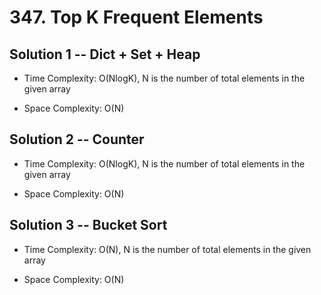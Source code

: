 # 347. Top K Frequent Elements

## Solution 1 -- Dict + Set + Heap

* Time Complexity: O(NlogK), N is the number of total elements in the given array

* Space Complexity: O(N)

## Solution 2 -- Counter

* Time Complexity: O(NlogK), N is the number of total elements in the given array

* Space Complexity: O(N)

## Solution 3 -- Bucket Sort

* Time Complexity: O(N), N is the number of total elements in the given array

* Space Complexity: O(N)